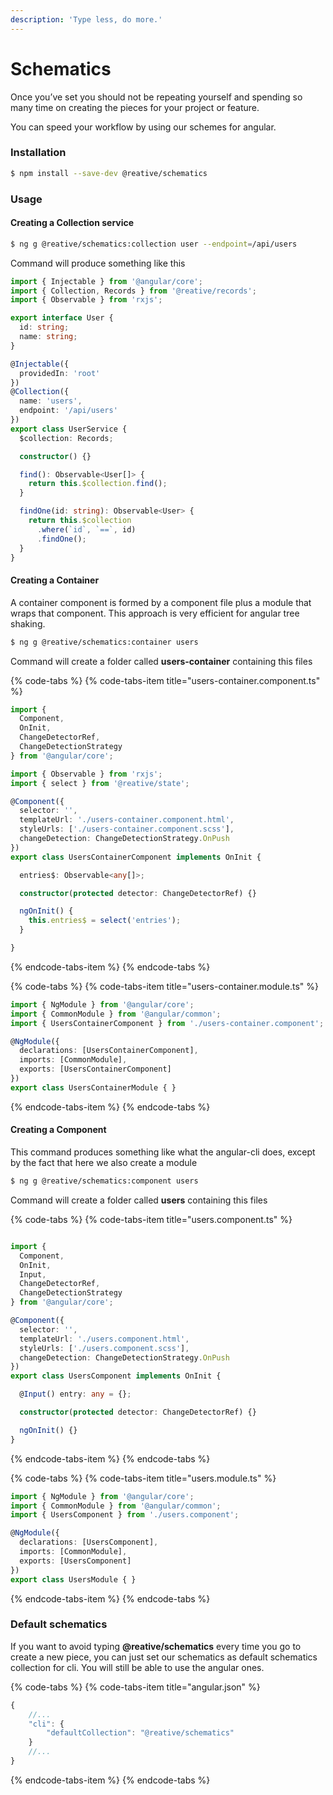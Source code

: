 ```yaml
---
description: 'Type less, do more.'
---
```


# Schematics

Once you’ve set you should not be repeating yourself and spending so many time on creating the pieces for your project or feature.

You can speed your workflow by using our schemes for angular.

### Installation

```bash
$ npm install --save-dev @reative/schematics
```

### Usage

#### Creating a Collection service

```bash
$ ng g @reative/schematics:collection user --endpoint=/api/users
```

Command will produce something like this

```typescript
import { Injectable } from '@angular/core';
import { Collection, Records } from '@reative/records';
import { Observable } from 'rxjs';

export interface User {
  id: string;
  name: string;
}

@Injectable({
  providedIn: 'root'
})
@Collection({
  name: 'users',
  endpoint: '/api/users'
})
export class UserService {
  $collection: Records;

  constructor() {}

  find(): Observable<User[]> {
    return this.$collection.find();
  }

  findOne(id: string): Observable<User> {
    return this.$collection
      .where(`id`, `==`, id)
      .findOne();
  }
}
```



#### Creating a Container

A container component is formed by a component file plus a module that wraps that component. This approach is very efficient for angular tree shaking.

```bash
$ ng g @reative/schematics:container users
```

Command will create a folder called **users-container** containing this files

{% code-tabs %}
{% code-tabs-item title="users-container.component.ts" %}
```typescript
import {
  Component,
  OnInit,
  ChangeDetectorRef,
  ChangeDetectionStrategy
} from '@angular/core';

import { Observable } from 'rxjs';
import { select } from '@reative/state';

@Component({
  selector: '',
  templateUrl: './users-container.component.html',
  styleUrls: ['./users-container.component.scss'],
  changeDetection: ChangeDetectionStrategy.OnPush
})
export class UsersContainerComponent implements OnInit {

  entries$: Observable<any[]>;

  constructor(protected detector: ChangeDetectorRef) {}

  ngOnInit() {
    this.entries$ = select('entries');
  }

}

```
{% endcode-tabs-item %}
{% endcode-tabs %}

{% code-tabs %}
{% code-tabs-item title="users-container.module.ts" %}
```typescript
import { NgModule } from '@angular/core';
import { CommonModule } from '@angular/common';
import { UsersContainerComponent } from './users-container.component';

@NgModule({
  declarations: [UsersContainerComponent],
  imports: [CommonModule],
  exports: [UsersContainerComponent]
})
export class UsersContainerModule { }
```
{% endcode-tabs-item %}
{% endcode-tabs %}



#### Creating a Component

This command produces something like what the angular-cli does, except by the fact that here we also create a module

```bash
$ ng g @reative/schematics:component users
```

Command will create a folder called **users** containing this files

{% code-tabs %}
{% code-tabs-item title="users.component.ts" %}
```typescript

import {
  Component,
  OnInit,
  Input,
  ChangeDetectorRef,
  ChangeDetectionStrategy
} from '@angular/core';

@Component({
  selector: '',
  templateUrl: './users.component.html',
  styleUrls: ['./users.component.scss'],
  changeDetection: ChangeDetectionStrategy.OnPush
})
export class UsersComponent implements OnInit {

  @Input() entry: any = {};

  constructor(protected detector: ChangeDetectorRef) {}

  ngOnInit() {}
}

```
{% endcode-tabs-item %}
{% endcode-tabs %}

{% code-tabs %}
{% code-tabs-item title="users.module.ts" %}
```typescript
import { NgModule } from '@angular/core';
import { CommonModule } from '@angular/common';
import { UsersComponent } from './users.component';

@NgModule({
  declarations: [UsersComponent],
  imports: [CommonModule],
  exports: [UsersComponent]
})
export class UsersModule { }
```
{% endcode-tabs-item %}
{% endcode-tabs %}



### Default schematics

If you want to avoid typing **@reative/schematics** every time you go to create a new piece, you can just set our schematics as default schematics collection for cli. You will still be able to use the angular ones. 

{% code-tabs %}
{% code-tabs-item title="angular.json" %}
```javascript
{
    //...
    "cli": {
        "defaultCollection": "@reative/schematics"
    }
    //...
}
```
{% endcode-tabs-item %}
{% endcode-tabs %}

